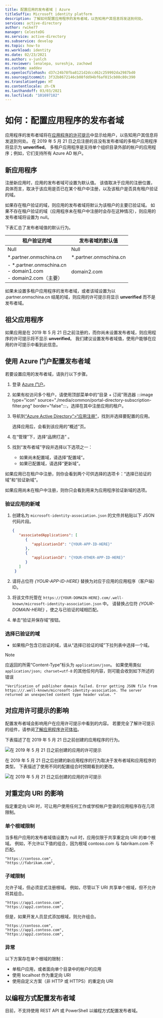 ```yaml
---
title: 配置应用的发布者域 | Azure
titleSuffix: Microsoft identity platform
description: 了解如何配置应用程序的发布者域，以告知用户其信息将发送到何处。
services: active-directory
author: rwike77
manager: CelesteDG
ms.service: active-directory
ms.subservice: develop
ms.topic: how-to
ms.workload: identity
ms.date: 02/23/2021
ms.author: v-junlch
ms.reviewer: lenalepa, sureshja, zachowd
ms.custom: aaddev
ms.openlocfilehash: d37c24b78fba8121d2dccd62c259992da2987bd0
ms.sourcegitcommit: 3f32b8672146cb08fdd94bf6af015cb08c80c390
ms.translationtype: HT
ms.contentlocale: zh-CN
ms.lasthandoff: 03/03/2021
ms.locfileid: "101697182"
---
```

# <a name="how-to-configure-an-applications-publisher-domain"></a>如何：配置应用程序的发布者域

应用程序的发布者域将在[应用程序的许可提示](application-consent-experience.md)中显示给用户，以告知用户其信息将发送到何处。 在 2019 年 5 月 21 日之后注册的且没有发布者域的多租户应用程序将显示为 **unverified**。 多租户应用程序是支持单个组织目录外部的帐户的应用程序；例如，它们支持所有 Azure AD 帐户。

## <a name="new-applications"></a>新应用程序

注册新应用时，应用的发布者域可设置为默认值。 该值取决于应用的注册位置，具体而言，取决于该应用是否已在某个租户中注册，以及该租户是否具有租户验证的域。

如果存在租户验证的域，则应用的发布者域将默认为该租户的主要已验证域。 如果不存在租户验证的域（应用程序未在租户中注册时会存在这种情况），则应用的发布者域将设置为 null。

下表汇总了发布者域值的默认行为。  

| 租户验证的域 | 发布者域的默认值 |
|-------------------------|----------------------------|
| Null | Null |
| *.partner.onmschina.cn | *.partner.onmschina.cn |
| - *.partner.onmschina.cn<br/>- domain1.com<br/>- domain2.com（主要） | domain2.com |

如果未设置多租户应用程序的发布者域，或者该域设置为以 .partner.onmschina.cn 结尾的域，则应用的许可提示将显示 **unverified** 而不是发布者域。

## <a name="grandfathered-applications"></a>祖父应用程序

如果应用是在 2019 年 5 月 21 日之前注册的，而你尚未设置发布者域，则应用程序的许可提示将不显示 **unverified**。 我们建议设置发布者域值，使用户能够在应用的许可提示中看到此信息。

## <a name="configure-publisher-domain-using-the-azure-portal"></a>使用 Azure 门户配置发布者域

若要设置应用的发布者域，请执行以下步骤。

1. 登录 <a href="https://portal.azure.cn/" target="_blank">Azure 门户</a>。
1. 如果有权访问多个租户，请使用顶部菜单中的“目录 + 订阅”筛选器 :::image type="icon" source="./media/common/portal-directory-subscription-filter.png" border="false":::，选择在其中注册应用的租户。
1. 导航到[“Azure Active Directory”>“应用注册”](https://portal.azure.cn/#blade/Microsoft_AAD_IAM/ActiveDirectoryMenuBlade/RegisteredAppsPreview)，找到并选择要配置的应用。

   选择应用后，会看到该应用的“概述”页。 
1. 在“管理”下，选择“品牌打造” 。
1. 找到“发布者域”字段并选择以下选项之一： 

   - 如果尚未配置域，请选择“配置域”。 
   - 如果已配置域，请选择“更新域”。 

如果应用已在租户中注册，则你会看到两个可供选择的选项卡：“选择已验证的域”和“验证新域”。  

如果应用尚未在租户中注册，则你只会看到用来为应用程序验证新域的选项。

### <a name="to-verify-a-new-domain-for-your-app"></a>验证应用的新域

1. 创建名为 `microsoft-identity-association.json` 的文件并粘贴以下 JSON 代码片段。

   ```json
   {
      "associatedApplications": [
         {
            "applicationId": "{YOUR-APP-ID-HERE}"
         },
         {
            "applicationId": "{YOUR-OTHER-APP-ID-HERE}"
         }
      ]
    }
   ```

1. 请将占位符 *{YOUR-APP-ID-HERE}* 替换为对应于应用的应用程序（客户端）ID。

1. 将该文件托管在 `https://{YOUR-DOMAIN-HERE}.com/.well-known/microsoft-identity-association.json` 中。 请替换占位符 *{YOUR-DOMAIN-HERE}* ，使之与已验证的域相匹配。

1. 单击“验证并保存域”按钮。 

### <a name="to-select-a-verified-domain"></a>选择已验证的域

- 如果租户包含已验证的域，请从“选择已验证的域”下拉列表中选择一个域。 

>[!Note]
> 应返回的所需“Content-Type”标头为 `application/json`。 如果使用类似 `application/json; charset=utf-8` 的其他任何内容，则可能会收到如下所述的错误 
> 
>``` "Verification of publisher domain failed. Error getting JSON file from https:///.well-known/microsoft-identity-association. The server returned an unexpected content type header value. " ```
>

## <a name="implications-on-the-app-consent-prompt"></a>对应用许可提示的影响

配置发布者域会影响用户在应用许可提示中看到的内容。 若要完全了解许可提示的组件，请参阅[了解应用程序许可体验](application-consent-experience.md)。

下表描述了在 2019 年 5 月 21 日之前创建的应用程序的行为。

![在 2019 年 5 月 21 日之前创建的应用的许可提示](./media/howto-configure-publisher-domain/old-app-behavior-table.png)

在 2019 年 5 月 21 日之后创建的新应用程序的行为取决于发布者域和应用程序的类型。 下表描述了使用不同的配置组合时预期看到的更改。

![在 2019 年 5 月 21 日之后创建的应用的许可提示](./media/howto-configure-publisher-domain/new-app-behavior-table.png)

## <a name="implications-on-redirect-uris"></a>对重定向 URI 的影响

指定重定向 URI 时，可让用户使用任何工作或学校帐户登录的应用程序存在几项限制。

### <a name="single-root-domain-restriction"></a>单个根域限制

当多租户应用的发布者域值设置为 null 时，应用仅限于共享重定向 URI 的单个根域。 例如，不允许以下值的组合，因为根域 contoso.com 与 fabrikam.com 不匹配。

```
"https://contoso.com",
"https://fabrikam.com",
```

### <a name="subdomain-restrictions"></a>子域限制

允许子域，但必须显式注册根域。 例如，尽管以下 URI 共享单个根域，但不允许将其组合。

```
"https://app1.contoso.com",
"https://app2.contoso.com",
```

但是，如果开发人员显式添加根域，则允许组合。

```
"https://contoso.com",
"https://app1.contoso.com",
"https://app2.contoso.com",
```

### <a name="exceptions"></a>异常

以下方案存在单个根域的限制：

- 单租户应用，或者面向单个目录中的帐户的应用
- 使用 localhost 作为重定向 URI
- 使用自定义方案（非 HTTP 或 HTTPS）的重定向 URI

## <a name="configure-publisher-domain-programmatically"></a>以编程方式配置发布者域

目前，不支持使用 REST API 或 PowerShell 以编程方式配置发布者域。
